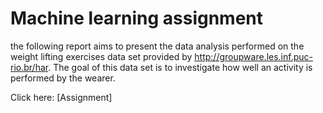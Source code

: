 # Machine learning assignment

the following report aims to present the data analysis performed on the weight lifting exercises data set provided by http://groupware.les.inf.puc-rio.br/har. The goal of this data set is to investigate how well an activity is performed by the wearer.

Click here: [Assignment]
